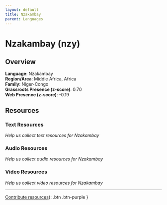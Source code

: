 ```yaml
---
layout: default
title: Nzakambay
parent: Languages
---
```


# Nzakambay (nzy)

## Overview

**Language**: Nzakambay  
**Region/Area**: Middle Africa, Africa  
**Family**: Niger-Congo  
**Grassroots Presence (z-score)**: 0.70  
**Web Presence (z-score)**: -0.19  

## Resources

### Text Resources
*Help us collect text resources for Nzakambay*

### Audio Resources
*Help us collect audio resources for Nzakambay*

### Video Resources
*Help us collect video resources for Nzakambay*

---

[Contribute resources](https://forms.office.com/e/1SfLJx3u1r){: .btn .btn-purple }
